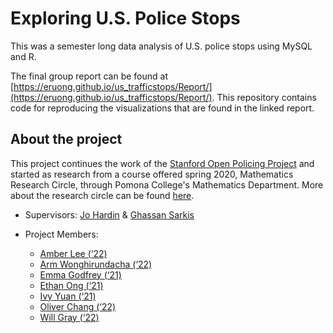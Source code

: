 # Exploring U.S. Police Stops
This was a semester long data analysis of U.S. police stops using MySQL and R.

The final group report can be found at [https://eruong.github.io/us_trafficstops/Report/](https://eruong.github.io/us_trafficstops/Report/). This repository contains code for reproducing the visualizations that are found in the linked report.


## About the project
This project continues the work of the [Stanford Open Policing Project](https://openpolicing.stanford.edu/) and started as research from a course offered spring 2020, Mathematics Research Circle, through Pomona College's Mathematics Department. More about the research circle can be found [here](https://github.com/hardin47/TrafficRC2020).

* Supervisors: [Jo Hardin](https://github.com/hardin47) &amp; [Ghassan Sarkis](https://github.com/taroub)

* Project Members:
  - [Amber Lee (‘22)](https://github.com/Amber-Patricia-Lee)
  - [Arm Wonghirundacha (‘22)](https://github.com/armwong9)
  - [Emma Godfrey (‘21)](https://github.com/emmacgodfrey)
  - [Ethan Ong (‘21)](https://github.com/eruong)
  - [Ivy Yuan (‘21)](https://github.com/iyyuan1208)
  - [Oliver Chang (‘22)](https://github.com/oliverc1623)
  - [Will Gray (‘22)](https://github.com/wega2018) 
